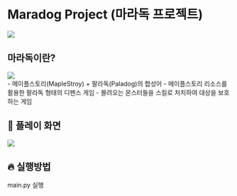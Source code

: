 # Maradog Project (마라독 프로젝트)
<img src = "https://user-images.githubusercontent.com/55117706/100318104-d664de00-3000-11eb-9a9d-8b80271b2109.png">

## 마라독이란?
<img src = "https://user-images.githubusercontent.com/55117706/277100436-db118561-8fde-4052-a703-c8760ebebec1.png">
<br/>
- 메이플스토리(MapleStroy) + 팔라독(Paladog)의 합성어
- 메이플스토리 리소스를 활용한 팔라독 형태의 디펜스 게임
- 몰려오는 몬스터들을 스킬로 처치하여 대상을 보호하는 게임

## 🎥 플레이 화면
<img src = "https://user-images.githubusercontent.com/55117706/277100453-ecf160d7-fcc0-4fb1-bddb-d7ccaca797f3.png">

## 🔥 실행방법

main.py 실행
